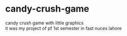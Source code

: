 # candy-crush-game
candy crush game with little graphics  
it was my project of pf 1st semester in fast nuces lahore 
